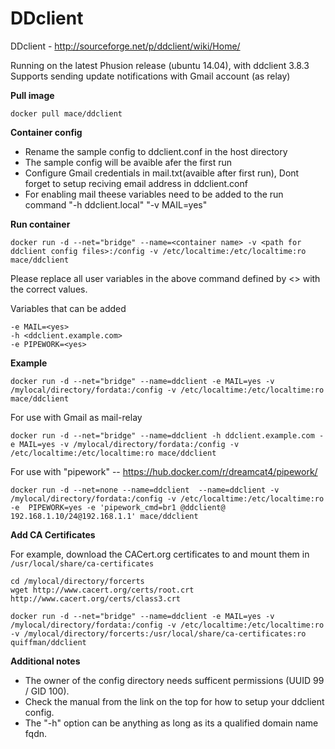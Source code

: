 DDclient
==========================


DDclient - http://sourceforge.net/p/ddclient/wiki/Home/ 



Running on the latest Phusion release (ubuntu 14.04), with ddclient 3.8.3
Supports sending update notifications with Gmail account (as relay)

**Pull image**

```
docker pull mace/ddclient
```
**Container config**

* Rename the sample config to ddclient.conf in the host directory
* The sample config will be avaible afer the first run
* Configure Gmail credentials in mail.txt(avaible after first run), Dont forget to setup reciving email address in ddclient.conf
* For enabling mail theese variables need to be added to the run command "-h ddclient.local" "-v MAIL=yes"


**Run container**

```
docker run -d --net="bridge" --name=<container name> -v <path for ddclient config files>:/config -v /etc/localtime:/etc/localtime:ro mace/ddclient
```
Please replace all user variables in the above command defined by <> with the correct values.

Variables that can be added
```
-e MAIL=<yes>
-h <ddclient.example.com>
-e PIPEWORK=<yes>
```

**Example**

```
docker run -d --net="bridge" --name=ddclient -e MAIL=yes -v /mylocal/directory/fordata:/config -v /etc/localtime:/etc/localtime:ro mace/ddclient
```

For use with Gmail as mail-relay 

```
docker run -d --net="bridge" --name=ddclient -h ddclient.example.com -e MAIL=yes -v /mylocal/directory/fordata:/config -v /etc/localtime:/etc/localtime:ro mace/ddclient
```


For use with "pipework" --  https://hub.docker.com/r/dreamcat4/pipework/

```
docker run -d --net=none --name=ddclient  --name=ddclient -v /mylocal/directory/fordata:/config -v /etc/localtime:/etc/localtime:ro -e  PIPEWORK=yes -e 'pipework_cmd=br1 @ddclient@ 192.168.1.10/24@192.168.1.1' mace/ddclient
```


**Add CA Certificates**

For example, download the CACert.org certificates to and mount them in `/usr/local/share/ca-certificates`

```
cd /mylocal/directory/forcerts
wget http://www.cacert.org/certs/root.crt http://www.cacert.org/certs/class3.crt

docker run -d --net="bridge" --name=ddclient -e MAIL=yes -v /mylocal/directory/fordata:/config -v /etc/localtime:/etc/localtime:ro -v /mylocal/directory/forcerts:/usr/local/share/ca-certificates:ro quiffman/ddclient
```


**Additional notes**


* The owner of the config directory needs sufficent permissions (UUID 99 / GID 100).
* Check the manual from the link on the top for how to setup your ddclient config.
* The "-h" option can be anything as long as its a qualified domain name fqdn.
